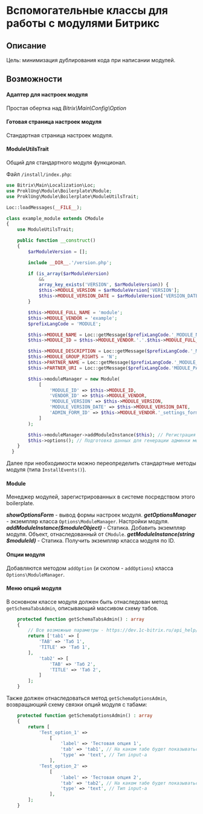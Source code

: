 # Вспомогательные классы для работы с модулями Битрикс

## Описание

Цель: минимизация дублирования кода при написании модулей.

## Возможности

#### Адаптер для настроек модуля

Простая обертка над *Bitrix\Main\Config\Option*

#### Готовая страница настроек модуля

Стандартная страница настроек модуля.

#### ModuleUtilsTrait

Общий для стандартного модуля функционал.

Файл `/install/index.php`:

```php
use Bitrix\Main\Localization\Loc;
use ProklUng\Module\Boilerplate\Module;
use ProklUng\Module\Boilerplate\ModuleUtilsTrait;

Loc::loadMessages(__FILE__);

class example_module extends CModule
{
    use ModuleUtilsTrait;

    public function __construct()
    {
        $arModuleVersion = [];

        include __DIR__.'/version.php';

        if (is_array($arModuleVersion)
            &&
            array_key_exists('VERSION', $arModuleVersion)) {
            $this->MODULE_VERSION = $arModuleVersion['VERSION'];
            $this->MODULE_VERSION_DATE = $arModuleVersion['VERSION_DATE'];
        }

        $this->MODULE_FULL_NAME = 'module';
        $this->MODULE_VENDOR = 'example';
        $prefixLangCode = 'MODULE';

        $this->MODULE_NAME = Loc::getMessage($prefixLangCode.'_MODULE_NAME');
        $this->MODULE_ID = $this->MODULE_VENDOR.'.'.$this->MODULE_FULL_NAME;

        $this->MODULE_DESCRIPTION = Loc::getMessage($prefixLangCode.'_MODULE_DESCRIPTION');
        $this->MODULE_GROUP_RIGHTS = 'N';
        $this->PARTNER_NAME = Loc::getMessage($prefixLangCode.'_MODULE_PARTNER_NAME');
        $this->PARTNER_URI = Loc::getMessage($prefixLangCode.'MODULE_PARTNER_URI');

        $this->moduleManager = new Module(
            [
                'MODULE_ID' => $this->MODULE_ID,
                'VENDOR_ID' => $this->MODULE_VENDOR,
                'MODULE_VERSION' => $this->MODULE_VERSION,
                'MODULE_VERSION_DATE' => $this->MODULE_VERSION_DATE,
                'ADMIN_FORM_ID' => $this->MODULE_VENDOR.'_settings_form',
            ]
        );

        $this->moduleManager->addModuleInstance($this); // Регистрация экземпляра модуля.
        $this->options(); // Подготовка данных для генерации админки модуля
    }
  }  
```

Далее при необходимости можно переопределить стандартные методы модуля (типа `InstallEvents()`).

#### Module

Менеджер модулей, зарегистрированных в системе посредством этого boilerplate.

***showOptionsForm*** - вывод формы настроек модуля.
***getOptionsManager*** - экземпляр класса `Options\ModuleManager`. Настройки модуля.
***addModuleInstance($moduleObject)*** - Статика. Добавить экземпляр модуля. Объект, отнаследованный от `CModule`.
***getModuleInstance(string $moduleId)*** - Статика. Получить экземпляр класса модуля по ID.

#### Опции модуля

Добавляются методом `addOption` (и скопом - `addOptions`) класса `Options\ModuleManager`.

#### Меню опций модуля

В основном классе модуля должен быть отнаследован метод `getSchemaTabsAdmin`, описывающий массивом схему табов.

```php
    protected function getSchemaTabsAdmin() : array
    {
        // Все возможные параметры - https://dev.1c-bitrix.ru/api_help/main/general/admin.section/rubric_edit.php
        return ['tab1' => [
            'TAB' => 'Таб 1',
            'TITLE' => 'Таб 1',
        ],
            'tab2' => [
                'TAB' => 'Таб 2',
                'TITLE' => 'Таб 2',
            ]
        ];
    }
```

Также должен отнаследоваться метод `getSchemaOptionsAdmin`, возвращающий схему связки опций модуля с табами:

```php
    protected function getSchemaOptionsAdmin() : array
    {
        return [
            'Test_option_1' =>
                [
                    'label' => 'Тестовая опция 1',
                    'tab' => 'tab1', // На каком табе будет показываться input
                    'type' => 'text', // Тип input-а
                ],
            'Test_option_2' =>
                [
                    'label' => 'Тестовая опция 2',
                    'tab' => 'tab2', // На каком табе будет показываться input
                    'type' => 'text', // Тип input-а
                ],
        ];
    }
```
